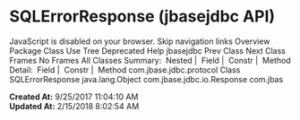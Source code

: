 # SQLErrorResponse (jbasejdbc   API)

JavaScript is disabled on your browser. Skip navigation links Overview Package Class Use Tree Deprecated Help jbasejdbc Prev Class Next Class Frames No Frames All Classes Summary:  Nested |  Field |  Constr |  Method Detail:  Field |  Constr |  Method com.jbase.jdbc.protocol Class SQLErrorResponse java.lang.Object com.jbase.jdbc.io.Response com.jbas  

**Created At:** 9/25/2017 11:04:10 AM  
**Updated At:** 2/15/2018 8:02:54 AM  

